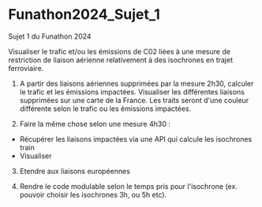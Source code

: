# Funathon2024_Sujet_1
Sujet 1 du Funathon 2024

Visualiser le trafic et/ou les émissions de C02 liées à une mesure de restriction de liaison aérienne relativement à des isochrones en trajet ferroviaire.

1. A partir des liaisons aériennes supprimées par la mesure 2h30, calculer le trafic et les émissions impactées. Visualiser les différentes liaisons supprimées sur une carte de la France. Les traits seront d'une couleur différente selon le trafic ou les émissions impactées.

2. Faire la même chose selon une mesure 4h30 :
-    Récupérer les liaisons impactées via une API qui calcule les isochrones train
-    Visualiser

3. Etendre aux liaisons européennes

4. Rendre le code modulable selon le temps pris pour l'isochrone (ex. pouvoir choisir les isochrones 3h, ou 5h etc).
